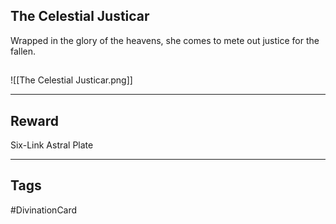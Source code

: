 ## The Celestial Justicar
Wrapped in the glory of the heavens, she comes to mete out justice for the fallen.
## 
![[The Celestial Justicar.png]]

---
## Reward
Six-Link Astral Plate

---
## Tags
#DivinationCard